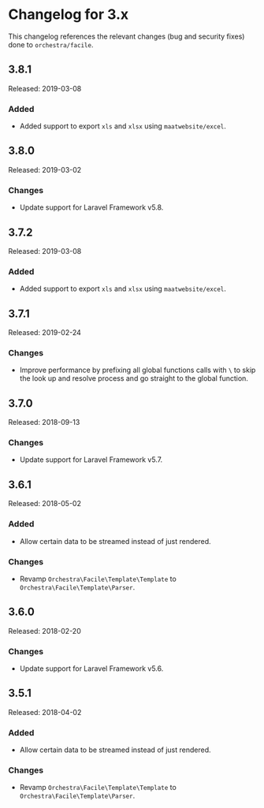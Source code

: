# Changelog for 3.x

This changelog references the relevant changes (bug and security fixes) done to `orchestra/facile`.

## 3.8.1

Released: 2019-03-08

### Added

* Added support to export `xls` and `xlsx` using `maatwebsite/excel`.

## 3.8.0

Released: 2019-03-02

### Changes

* Update support for Laravel Framework v5.8.

## 3.7.2

Released: 2019-03-08

### Added

* Added support to export `xls` and `xlsx` using `maatwebsite/excel`.

## 3.7.1

Released: 2019-02-24

### Changes

* Improve performance by prefixing all global functions calls with `\` to skip the look up and resolve process and go straight to the global function.

## 3.7.0

Released: 2018-09-13

### Changes

* Update support for Laravel Framework v5.7.

## 3.6.1

Released: 2018-05-02

### Added

* Allow certain data to be streamed instead of just rendered.

### Changes

* Revamp `Orchestra\Facile\Template\Template` to `Orchestra\Facile\Template\Parser`.

## 3.6.0

Released: 2018-02-20

### Changes

* Update support for Laravel Framework v5.6.

## 3.5.1

Released: 2018-04-02

### Added

* Allow certain data to be streamed instead of just rendered.

### Changes

* Revamp `Orchestra\Facile\Template\Template` to `Orchestra\Facile\Template\Parser`.
